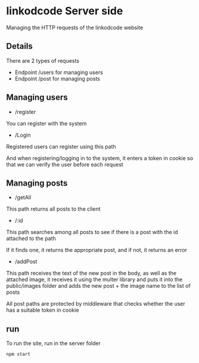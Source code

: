 # linkodcode Server side

Managing the HTTP requests of the linkodcode website

## Details

There are 2 types of requests

* Endpoint /users for managing users
* Endpoint /post for managing posts

## Managing users

* /register

You can register with the system

* /Login

Registered users can register using this path

And when registering/logging in to the system, it enters a token in cookie so that we can verify the user before each request

## Managing posts

* /getAll

This path returns all posts to the client

* /:id

This path searches among all posts to see if there is a post with the id attached to the path

If it finds one, it returns the appropriate post, and if not, it returns an error

* /addPost

This path receives the text of the new post in the body, as well as the attached image, it receives it using the multer library and puts it into the public/images folder
and adds the new post + the image name to the list of posts

All post paths are protected by middleware that checks whether the user has a suitable token in cookie 

## run

To run the site, run in the server folder

```
npm start
```